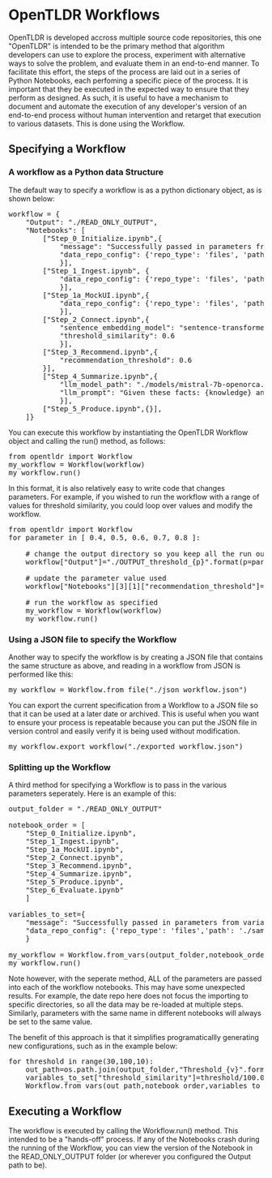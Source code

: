 # OpenTLDR Workflows

OpenTLDR is developed accross multiple source code repositories, this one "OpenTLDR" is intended to be the primary method that algorithm developers can use to explore the process, experiment with alternative ways to solve the problem, and evaluate them in an end-to-end manner. To facilitate this effort, the steps of the process are laid out in a series of Python Notebooks, each perfoming a specific piece of the process. It is important that they be executed in the expected way to ensure that they perform as designed. As such, it is useful to have a mechanism to document and automate the execution of any developer's version of an end-to-end process without human intervention and retarget that execution to various datasets. This is done using the Workflow.

## Specifying a Workflow

### A workflow as a Python data Structure
The default way to specify a workflow is as a python dictionary object, as is shown below:
<pre>
workflow = {
    "Output": "./READ_ONLY_OUTPUT",
    "Notebooks": [
        ["Step_0_Initialize.ipynb",{
            "message": "Successfully passed in parameters from Workflow.ipynb!",
            "data_repo_config": {'repo_type': 'files', 'path': './sample_data/reference'},
            }],
        ["Step_1_Ingest.ipynb", {
            "data_repo_config": {'repo_type': 'files', 'path': './sample_data/content'},
            }],
        ["Step_1a_MockUI.ipynb",{
            "data_repo_config": {'repo_type': 'files', 'path': './sample_data/request'},
            }],
        ["Step_2_Connect.ipynb",{
            "sentence_embedding_model": "sentence-transformers/all-MiniLM-L6-v2",
            "threshold_similarity": 0.6
            }],
        ["Step_3_Recommend.ipynb",{
            "recommendation_threshold": 0.6
        }],
        ["Step_4_Summarize.ipynb",{
            "llm_model_path": "./models/mistral-7b-openorca.Q4_0.gguf",
            "llm_prompt": "Given these facts: {knowledge} and the request: {request}. Concisely summarize this article: {content}"
            }],
        ["Step_5_Produce.ipynb",{}],
    ]}
</pre>

You can execute this workflow by instantiating the OpenTLDR Workflow object and calling the run() method, as follows:
<pre>
from opentldr import Workflow
my_workflow = Workflow(workflow)
my_workflow.run()
</pre>

In this format, it is also relatively easy to write code that changes parameters. For example, if you wished to run the workflow with a range of values for threshold similarity, you could loop over values and modify the workflow.
<pre>
from opentldr import Workflow
for parameter in [ 0.4, 0.5, 0.6, 0.7, 0.8 ]:

    # change the output directory so you keep all the run outputs
    workflow["Output"]="./OUTPUT_threshold_{p}".format(p=parameter)

    # update the parameter value used
    workflow["Notebooks"][3][1]["recommendation_threshold"]=parameter

    # run the workflow as specified
    my_workflow = Workflow(workflow)
    my_workflow.run()
</pre>

### Using a JSON file to specify the Workflow

Another way to specify the workflow is by creating a JSON file that contains the same structure as above, and reading in a workflow from JSON is performed like this:
<pre>
my_workflow = Workflow.from_file("./json_workflow.json")
</pre>

You can export the current specification from a Workflow to a JSON file so that it can be used at a later date or archived. This is useful when you want to ensure your process is repeatable because you can put the JSON file in version control and easily verify it is being used without modification.

<pre>
my_workflow.export_workflow("./exported_workflow.json")
</pre>

### Splitting up the Workflow

A third method for specifying a Workflow is to pass in the various parameters seperately. Here is an example of this:

<pre>
output_folder = "./READ_ONLY_OUTPUT"

notebook_order = [
    "Step_0_Initialize.ipynb",
    "Step_1_Ingest.ipynb",
    "Step_1a_MockUI.ipynb",
    "Step_2_Connect.ipynb",
    "Step_3_Recommend.ipynb",
    "Step_4_Summarize.ipynb",
    "Step_5_Produce.ipynb",
    "Step_6_Evaluate.ipynb"
    ]

variables_to_set={
    "message": "Successfully passed in parameters from variables_to_set_in Workflow.ipynb!",
    "data_repo_config": {'repo_type': 'files','path': './sample_data'}
    }

my_workflow = Workflow.from_vars(output_folder,notebook_order,variables_to_set)
my_workflow.run()  
</pre>

Note however, with the seperate method, ALL of the parameters are passed into each of the workflow notebooks. This may have some unexpected results. For example, the date repo here does not focus the importing to specific directories, so all the data may be re-loaded at multiple steps. Similarly, parameters with the same name in different notebooks will always be set to the same value.

The benefit of this approach is that it simplifies programaticallly generating new configurations, such as in the example below:

<pre>
for threshold in range(30,100,10):
    out_path=os.path.join(output_folder,"Threshold_{v}".format(v=threshold))
    variables_to_set["threshold_similarity"]=threshold/100.0
    Workflow.from_vars(out_path,notebook_order,variables_to_set).run()
</pre>
## Executing a Workflow

The workflow is executed by calling the Workflow.run() method. This intended to be a "hands-off" process. If any of the Notebooks crash during the running of the Workflow, you can view the version of the Notebook in the READ_ONLY_OUTPUT folder (or wherever you configured the Output path to be).

